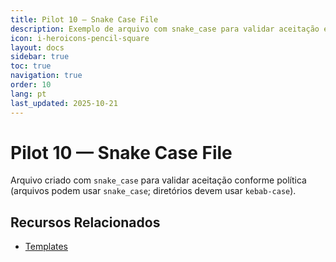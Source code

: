 ```yaml
---
title: Pilot 10 — Snake Case File
description: Exemplo de arquivo com snake_case para validar aceitação em conteúdo
icon: i-heroicons-pencil-square
layout: docs
sidebar: true
toc: true
navigation: true
order: 10
lang: pt
last_updated: 2025-10-21
---
```

# Pilot 10 — Snake Case File

Arquivo criado com `snake_case` para validar aceitação conforme política (arquivos podem usar `snake_case`; diretórios devem usar `kebab-case`).

## Recursos Relacionados
- [Templates](../../manual/templates)